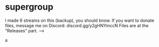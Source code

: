 # supergroup
I made 6 streams on this (backup), you should know.
If you want to donate files, message me on Discord: discord.gg/y2gHNYmccN
Files are at the "Releases" part. -->









a
